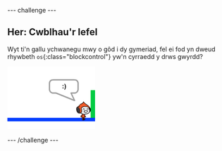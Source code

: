 --- challenge ---
## Her: Cwblhau'r lefel
Wyt ti'n gallu ychwanegu mwy o gôd i dy gymeriad, fel ei fod yn dweud rhywbeth `os`{:class="blockcontrol"} yw'n cyrraedd y drws gwyrdd?

![screenshot](images/dodge-win.png)


--- /challenge ---
